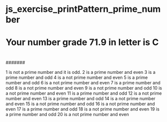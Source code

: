 # js_exercise_printPattern_prime_number

# Your number grade 71.9 in letter is C
#
##
###
####
#####
######
#######

1 is not a prime number and it is odd.
2 is a prime number and even
3 is a prime number and odd
4 is a not prime number and even
5 is a prime number and odd
6 is a not prime number and even
7 is a prime number and odd
8 is a not prime number and even
9 is a not prime number and odd
10 is a not prime number and even
11 is a prime number and odd
12 is a not prime number and even
13 is a prime number and odd
14 is a not prime number and even
15 is a not prime number and odd
16 is a not prime number and even
17 is a prime number and odd
18 is a not prime number and even
19 is a prime number and odd
20 is a not prime number and even
